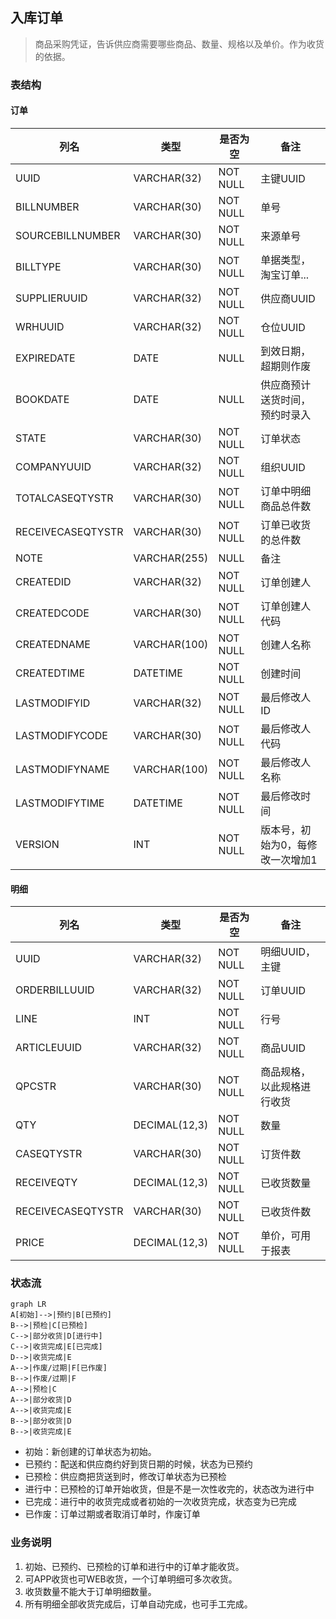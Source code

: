 ## 入库订单

> 商品采购凭证，告诉供应商需要哪些商品、数量、规格以及单价。作为收货的依据。

### 表结构


#### 订单

列名 | 类型 | 是否为空 | 备注
---|---|---|---
UUID | VARCHAR(32) | NOT NULL | 主键UUID
BILLNUMBER | VARCHAR(30) | NOT NULL | 单号
SOURCEBILLNUMBER | VARCHAR(30) | NOT NULL | 来源单号
BILLTYPE | VARCHAR(30) | NOT NULL | 单据类型，淘宝订单...
SUPPLIERUUID | VARCHAR(32) | NOT NULL | 供应商UUID
WRHUUID | VARCHAR(32) | NOT NULL |  仓位UUID
EXPIREDATE | DATE | NULL | 到效日期，超期则作废
BOOKDATE | DATE | NULL | 供应商预计送货时间，预约时录入
STATE | VARCHAR(30) | NOT NULL | 订单状态
COMPANYUUID | VARCHAR(32) | NOT NULL | 组织UUID
TOTALCASEQTYSTR | VARCHAR(30) | NOT NULL | 订单中明细商品总件数
RECEIVECASEQTYSTR | VARCHAR(30) | NOT NULL | 订单已收货的总件数
NOTE | VARCHAR(255) | NULL | 备注
CREATEDID | VARCHAR(32) | NOT NULL | 订单创建人
CREATEDCODE | VARCHAR(30) | NOT NULL | 订单创建人代码
CREATEDNAME | VARCHAR(100) | NOT NULL | 创建人名称
CREATEDTIME | DATETIME | NOT NULL | 创建时间
LASTMODIFYID | VARCHAR(32) | NOT NULL | 最后修改人ID
LASTMODIFYCODE | VARCHAR(30) | NOT NULL | 最后修改人代码
LASTMODIFYNAME | VARCHAR(100) | NOT NULL | 最后修改人名称
LASTMODIFYTIME | DATETIME | NOT NULL | 最后修改时间
VERSION | INT | NOT NULL | 版本号，初始为0，每修改一次增加1


#### 明细

列名 | 类型 | 是否为空 | 备注
---|---|---|---
UUID | VARCHAR(32) | NOT NULL | 明细UUID，主键
ORDERBILLUUID | VARCHAR(32) | NOT NULL | 订单UUID
LINE | INT | NOT NULL | 行号
ARTICLEUUID | VARCHAR(32) | NOT NULL | 商品UUID
QPCSTR | VARCHAR(30) | NOT NULL | 商品规格，以此规格进行收货
QTY | DECIMAL(12,3) | NOT NULL | 数量
CASEQTYSTR | VARCHAR(30) | NOT NULL | 订货件数
RECEIVEQTY | DECIMAL(12,3) | NOT NULL | 已收货数量
RECEIVECASEQTYSTR | VARCHAR(30) | NOT NULL | 已收货件数
PRICE | DECIMAL(12,3) | NOT NULL | 单价，可用于报表

### 状态流


```
graph LR
A[初始]-->|预约|B[已预约]
B-->|预检|C[已预检]
C-->|部分收货|D[进行中]
C-->|收货完成|E[已完成]
D-->|收货完成|E
A-->|作废/过期|F[已作废]
B-->|作废/过期|F
A-->|预检|C
A-->|部分收货|D
A-->|收货完成|E
B-->|部分收货|D
B-->|收货完成|E
```
- 初始：新创建的订单状态为初始。
- 已预约：配送和供应商约好到货日期的时候，状态为已预约
- 已预检：供应商把货送到时，修改订单状态为已预检
- 进行中：已预检的订单开始收货，但是不是一次性收完的，状态改为进行中
- 已完成：进行中的收货完成或者初始的一次收货完成，状态变为已完成
- 已作废：订单过期或者取消订单时，作废订单


### 业务说明

1. 初始、已预约、已预检的订单和进行中的订单才能收货。
2. 可APP收货也可WEB收货，一个订单明细可多次收货。
3. 收货数量不能大于订单明细数量。
4. 所有明细全部收货完成后，订单自动完成，也可手工完成。
